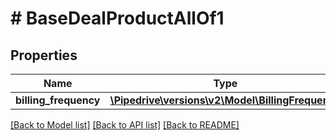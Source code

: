 # # BaseDealProductAllOf1

## Properties

Name | Type | Description | Notes
------------ | ------------- | ------------- | -------------
**billing_frequency** | [**\Pipedrive\versions\v2\Model\BillingFrequency**](BillingFrequency.md) |  | [optional]

[[Back to Model list]](../../README.md#models) [[Back to API list]](../../README.md#endpoints) [[Back to README]](../../README.md)

